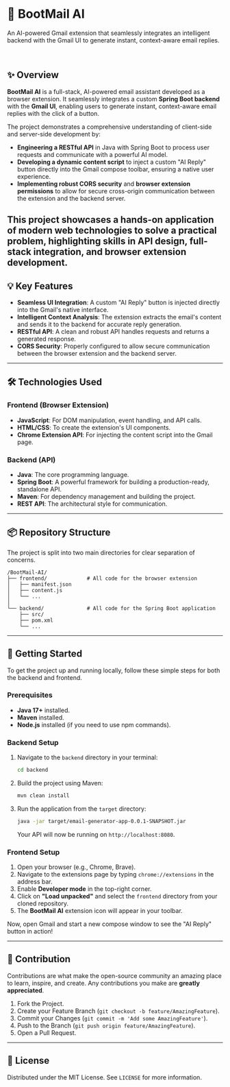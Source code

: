 # 🚀 BootMail AI

An AI-powered Gmail extension that seamlessly integrates an intelligent backend with the Gmail UI to generate instant, context-aware email replies.

<br>

## ✨ Overview

**BootMail AI** is a full-stack, AI-powered email assistant developed as a browser extension. It seamlessly integrates a custom **Spring Boot backend** with the **Gmail UI**, enabling users to generate instant, context-aware email replies with the click of a button. 

The project demonstrates a comprehensive understanding of client-side and server-side development by:

* **Engineering a RESTful API** in Java with Spring Boot to process user requests and communicate with a powerful AI model.
* **Developing a dynamic content script** to inject a custom "AI Reply" button directly into the Gmail compose toolbar, ensuring a native user experience.
* **Implementing robust CORS security** and **browser extension permissions** to allow for secure cross-origin communication between the extension and the backend server.

This project showcases a hands-on application of modern web technologies to solve a practical problem, highlighting skills in API design, full-stack integration, and browser extension development.
-----

## 💡 Key Features

  - **Seamless UI Integration**: A custom "AI Reply" button is injected directly into the Gmail's native interface.
  - **Intelligent Context Analysis**: The extension extracts the email's content and sends it to the backend for accurate reply generation.
  - **RESTful API**: A clean and robust API handles requests and returns a generated response.
  - **CORS Security**: Properly configured to allow secure communication between the browser extension and the backend server.

-----

## 🛠️ Technologies Used

### Frontend (Browser Extension)

  - **JavaScript**: For DOM manipulation, event handling, and API calls.
  - **HTML/CSS**: To create the extension's UI components.
  - **Chrome Extension API**: For injecting the content script into the Gmail page.

### Backend (API)

  - **Java**: The core programming language.
  - **Spring Boot**: A powerful framework for building a production-ready, standalone API.
  - **Maven**: For dependency management and building the project.
  - **REST API**: The architectural style for communication.

-----

## 📦 Repository Structure

The project is split into two main directories for clear separation of concerns.

```
/BootMail-AI/
├── frontend/             # All code for the browser extension
│   ├── manifest.json
│   ├── content.js
│   └── ...
│
└── backend/              # All code for the Spring Boot application
    ├── src/
    ├── pom.xml
    └── ...
```

-----

## 🚀 Getting Started

To get the project up and running locally, follow these simple steps for both the backend and frontend.

### Prerequisites

  - **Java 17+** installed.
  - **Maven** installed.
  - **Node.js** installed (if you need to use npm commands).

### Backend Setup

1.  Navigate to the `backend` directory in your terminal:
    ```bash
    cd backend
    ```
2.  Build the project using Maven:
    ```bash
    mvn clean install
    ```
3.  Run the application from the `target` directory:
    ```bash
    java -jar target/email-generator-app-0.0.1-SNAPSHOT.jar
    ```
    Your API will now be running on `http://localhost:8080`.

### Frontend Setup

1.  Open your browser (e.g., Chrome, Brave).
2.  Navigate to the extensions page by typing `chrome://extensions` in the address bar.
3.  Enable **Developer mode** in the top-right corner.
4.  Click on **"Load unpacked"** and select the `frontend` directory from your cloned repository.
5.  The **BootMail AI** extension icon will appear in your toolbar.

Now, open Gmail and start a new compose window to see the "AI Reply" button in action\!

-----

## 🤝 Contribution

Contributions are what make the open-source community an amazing place to learn, inspire, and create. Any contributions you make are **greatly appreciated**.

1.  Fork the Project.
2.  Create your Feature Branch (`git checkout -b feature/AmazingFeature`).
3.  Commit your Changes (`git commit -m 'Add some AmazingFeature'`).
4.  Push to the Branch (`git push origin feature/AmazingFeature`).
5.  Open a Pull Request.

-----

## 📄 License

Distributed under the MIT License. See `LICENSE` for more information.
